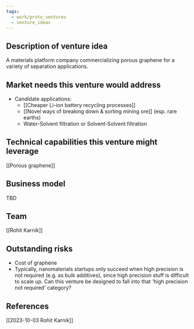 ```yaml
---
tags:
  - work/proto_ventures
  - venture_ideas
---
```

## Description of venture idea
A materials platform company commercializing porous graphene for a variety of separation applications.

## Market needs this venture would address
- Candidate applications:
	- [[Cheaper Li-ion battery recycling processes]]
	- [[Novel ways of breaking down & sorting mining ore]] (esp. rare earths)
	- Water-Solvent filtration or Solvent-Solvent filtration

## Technical capabilities this venture might leverage
[[Porous graphene]]

## Business model
TBD

## Team
[[Rohit Karnik]]

## Outstanding risks
- Cost of graphene
- Typically, nanomaterials startups only succeed when high precision is not required (e.g. as bulk additives), since high precision stuff is difficult to scale up. Can this venture be designed to fall into that 'high precision not required' category?

## References
[[2023-10-03 Rohit Karnik]]